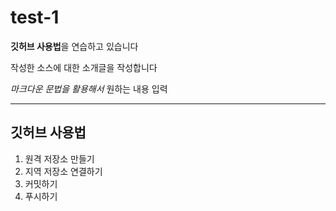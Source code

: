 # test-1

**깃허브 사용법**을 연습하고 있습니다

작성한 소스에 대한 소개글을 작성합니다

*마크다운 문법을 활용해서* 원하는 내용 입력

---

## 깃허브 사용법

1. 원격 저장소 만들기
2. 지역 저장소 연결하기
3. 커밋하기
4. 푸시하기

